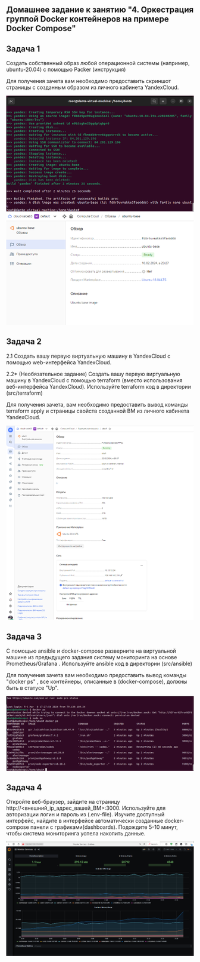 ## Домашнее задание к занятию "4. Оркестрация группой Docker контейнеров на примере Docker Compose"

## Задача 1

Создать собственный образ любой операционной системы (например, ubuntu-20.04) с помощью Packer (инструкция)

Для получения зачета вам необходимо предоставить скриншот страницы с созданным образом из личного кабинета YandexCloud.
 
![Ссылка 1](https://github.com/RKDante/devops-netology/blob/main/virt4/1.1.jpg)
![Ссылка 2](https://github.com/RKDante/devops-netology/blob/main/virt4/1.2.jpg)

## Задача 2

2.1 Создать вашу первую виртуальную машину в YandexCloud с помощью web-интерфейса YandexCloud.

2.2* (Необязательное задание)
Создать вашу первую виртуальную машину в YandexCloud с помощью terraform (вместо использования веб-интерфейса YandexCloud). Используйте terraform код в директории (src/terraform)

Для получения зачета, вам необходимо предоставить вывод команды terraform apply и страницы свойств созданной ВМ из личного кабинета YandexCloud.
  
![Ссылка 3](https://github.com/RKDante/devops-netology/blob/main/virt4/2.jpg)

## Задача 3

С помощью ansible и docker-compose разверните на виртуальной машине из предыдущего задания систему мониторинга на основе Prometheus/Grafana . Используйте ansible код в директории (src/ansible)

Для получения зачета вам необходимо предоставить вывод команды "docker ps" , все контейнеры, описанные в (docker-compose), должны быть в статусе "Up".
  
![Ссылка 4](https://github.com/RKDante/devops-netology/blob/main/virt4/3.jpg)

## Задача 4 

Откройте веб-браузер, зайдите на страницу http://<внешний_ip_адрес_вашей_ВМ>:3000.
Используйте для авторизации логин и пароль из (.env-file).
Изучите доступный интерфейс, найдите в интерфейсе автоматически созданные docker-compose панели с графиками(dashboards).
Подождите 5-10 минут, чтобы система мониторинга успела накопить данные.


![Ссылка 5](https://github.com/RKDante/devops-netology/blob/main/virt4/4.jpg)